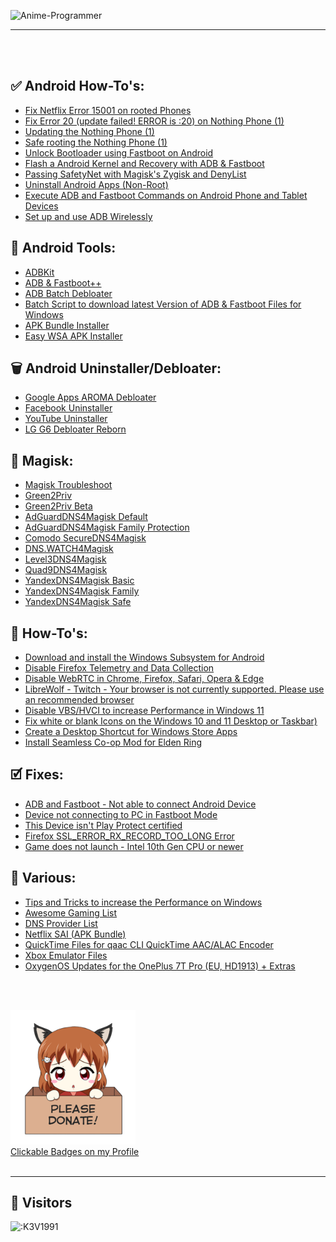 ![Anime-Programmer](https://imgur.com/YF9iWXd.png)
<br>
<hr />
<br />
<br />

## ✅ Android How-To's:
- [Fix Netflix Error 15001 on rooted Phones](https://github.com/K3V1991/How-to-fix-Netflix-Error-15001)
- [Fix Error 20 (update failed! ERROR is :20) on Nothing Phone (1)](https://github.com/K3V1991/Fix-Error-20-on-Nothing-Phone-_1_)
- [Updating the Nothing Phone (1)](https://github.com/K3V1991/Updating-the-Nothing-Phone-_1_)
- [Safe rooting the Nothing Phone (1)](https://github.com/K3V1991/Safe-rooting-the-Nothing-Phone-_1_)
- [Unlock Bootloader using Fastboot on Android](https://github.com/K3V1991/How-to-unlock-Android-Bootloader)
- [Flash a Android Kernel and Recovery with ADB & Fastboot](https://github.com/K3V1991/How-to-flash-Android-Kernel-and-Recovery)
- [Passing SafetyNet with Magisk's Zygisk and DenyList](https://github.com/K3V1991/Passing-SafetyNet-with-Magisk-Zygisk-and-DenyList)
- [Uninstall Android Apps (Non-Root)](https://github.com/K3V1991/How-to-uninstall-Android-Apps-Non-Root)
- [Execute ADB and Fastboot Commands on Android Phone and Tablet Devices](https://github.com/K3V1991/Install-ADB-and-Fastboot-on-Android-Devices)
- [Set up and use ADB Wirelessly](https://github.com/K3V1991/How-to-set-up-and-use-ADB-Wirelessly)

## 🔧 Android Tools:
- [ADBKit](https://github.com/K3V1991/ADBKit)
- [ADB & Fastboot++](https://github.com/K3V1991/ADB-and-FastbootPlusPlus)
- [ADB Batch Debloater](https://github.com/K3V1991/ADB-Batch-Debloater)
- [Batch Script to download latest Version of ADB & Fastboot Files for Windows](https://github.com/K3V1991/Download-latest-ADB-and-Fastboot-Files)
- [APK Bundle Installer](https://github.com/K3V1991/APK-Bundle-Installer)
- [Easy WSA APK Installer](https://github.com/K3V1991/Easy-WSA-APK-Installer)

## 🗑️ Android Uninstaller/Debloater:
- [Google Apps AROMA Debloater](https://github.com/K3V1991/GAPPS-AROMA-Debloater)
- [Facebook Uninstaller](https://github.com/K3V1991/Facebook-Uninstaller)
- [YouTube Uninstaller](https://github.com/K3V1991/YouTube-Uninstaller)
- [LG G6 Debloater Reborn](https://github.com/K3V1991/LG-G6-Debloater-Reborn)

## 🥽 Magisk:
- [Magisk Troubleshoot](https://github.com/K3V1991/Magisk-Troubleshoot)
- [Green2Priv](https://github.com/K3V1991/Green2Priv)
- [Green2Priv Beta](https://github.com/K3V1991/Green2Priv-Beta)
- [AdGuardDNS4Magisk Default](https://github.com/K3V1991/AdGuardDNS4Magisk-Default)
- [AdGuardDNS4Magisk Family Protection](https://github.com/K3V1991/AdGuardDNS4Magisk-Family-Protection)
- [Comodo SecureDNS4Magisk](https://github.com/K3V1991/Comodo-SecureDNS4Magisk)
- [DNS.WATCH4Magisk](https://github.com/K3V1991/DNS.WATCH4Magisk)
- [Level3DNS4Magisk](https://github.com/K3V1991/Level3DNS4Magisk)
- [Quad9DNS4Magisk](https://github.com/K3V1991/Quad9DNS4Magisk)
- [YandexDNS4Magisk Basic](https://github.com/K3V1991/Yandex-DNS4Magisk-Basic)
- [YandexDNS4Magisk Family](https://github.com/K3V1991/Yandex-DNS4Magisk-Family)
- [YandexDNS4Magisk Safe](https://github.com/K3V1991/Yandex-DNS4Magisk-Safe)

## 🚀 How-To's:
- [Download and install the Windows Subsystem for Android](https://github.com/K3V1991/How-to-download-and-install-WSA)
- [Disable Firefox Telemetry and Data Collection](https://github.com/K3V1991/Disable-Firefox-Telemetry-and-Data-Collection)
- [Disable WebRTC in Chrome, Firefox, Safari, Opera & Edge](https://github.com/K3V1991/How-to-disable-WebRTC-in-Chrome-Firefox-Safari-Opera-and-Edge)
- [LibreWolf - Twitch - Your browser is not currently supported. Please use an recommended browser](https://github.com/K3V1991/LibreWolf-Disable-ResistFingerprinting-to-log-in-to-Twitch)
- [Disable VBS/HVCI to increase Performance in Windows 11](https://github.com/K3V1991/How-to-disable-VBS_HVCI)
- [Fix white or blank Icons on the Windows 10 and 11 Desktop or Taskbar)](https://github.com/K3V1991/Fix-white-or-blank-Icons-Windows-10-and-11)
- [Create a Desktop Shortcut for Windows Store Apps](https://github.com/K3V1991/Create-Desktop-Shortcut-Windows-Store-Apps)
- [Install Seamless Co-op Mod for Elden Ring](https://github.com/K3V1991/How-to-install-Seamless-Co-Op-Mod-for-Elden-Ring)

## 🗹 Fixes:
- [ADB and Fastboot - Not able to connect Android Device](https://github.com/K3V1991/Not-able-to-connect-Android-Device-ADB-and-Fastboot)
- [Device not connecting to PC in Fastboot Mode](https://github.com/K3V1991/Device-not-connecting-to-PC-in-Fastboot-Mode)
- [This Device isn't Play Protect certified](https://github.com/K3V1991/Fix-This-Device-isnt-Play-Protect-certified)
- [Firefox SSL_ERROR_RX_RECORD_TOO_LONG Error](https://github.com/K3V1991/Fix-Firefox-SSL_ERROR_RX_RECORD_TOO_LONG-Error)
- [Game does not launch - Intel 10th Gen CPU or newer](https://github.com/K3V1991/Game-does-not-launch-Intel-CPU-Fix)

## 📙 Various:
- [Tips and Tricks to increase the Performance on Windows](https://github.com/K3V1991/Increase-Perfomance-on-Windows)
- [Awesome Gaming List](https://github.com/K3V1991/Awesome-Gaming-List)
- [DNS Provider List](https://github.com/K3V1991/DNS-Provider-List)
- [Netflix SAI (APK Bundle)](https://github.com/K3V1991/Netflix-SAI)
- [QuickTime Files for qaac CLI QuickTime AAC/ALAC Encoder](https://github.com/K3V1991/QuickTime-Files-for-qaac)
- [Xbox Emulator Files](https://github.com/K3V1991/Xbox-Emulator-Files)
- [OxygenOS Updates for the OnePlus 7T Pro (EU, HD1913) + Extras](https://github.com/K3V1991/OnePlus-7T-Pro-OxygenOS-Updates-and-Extras-EU-HD1913)
<br>
<br>

<img src="https://github.com/K3V1991/K3V1991.github.io/blob/main/Anime-Girl-Donation.png" width="200"></a>
<br>
[Clickable Badges on my Profile](https://github.com/K3V1991)
<br>
<br>
<hr />

## 🐾 Visitors
![:K3V1991](https://count.getloli.com/get/@:K3V1991?theme=rule34)
